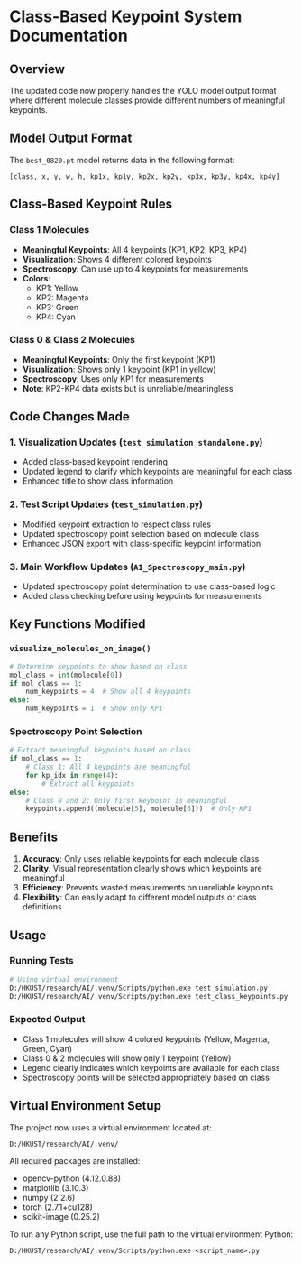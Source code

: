 # Class-Based Keypoint System Documentation

## Overview
The updated code now properly handles the YOLO model output format where different molecule classes provide different numbers of meaningful keypoints.

## Model Output Format
The `best_0820.pt` model returns data in the following format:
```
[class, x, y, w, h, kp1x, kp1y, kp2x, kp2y, kp3x, kp3y, kp4x, kp4y]
```

## Class-Based Keypoint Rules

### Class 1 Molecules
- **Meaningful Keypoints**: All 4 keypoints (KP1, KP2, KP3, KP4)
- **Visualization**: Shows 4 different colored keypoints
- **Spectroscopy**: Can use up to 4 keypoints for measurements
- **Colors**: 
  - KP1: Yellow
  - KP2: Magenta  
  - KP3: Green
  - KP4: Cyan

### Class 0 & Class 2 Molecules
- **Meaningful Keypoints**: Only the first keypoint (KP1)
- **Visualization**: Shows only 1 keypoint (KP1 in yellow)
- **Spectroscopy**: Uses only KP1 for measurements
- **Note**: KP2-KP4 data exists but is unreliable/meaningless

## Code Changes Made

### 1. Visualization Updates (`test_simulation_standalone.py`)
- Added class-based keypoint rendering
- Updated legend to clarify which keypoints are meaningful for each class
- Enhanced title to show class information

### 2. Test Script Updates (`test_simulation.py`)
- Modified keypoint extraction to respect class rules
- Updated spectroscopy point selection based on molecule class
- Enhanced JSON export with class-specific keypoint information

### 3. Main Workflow Updates (`AI_Spectroscopy_main.py`)
- Updated spectroscopy point determination to use class-based logic
- Added class checking before using keypoints for measurements

## Key Functions Modified

### `visualize_molecules_on_image()`
```python
# Determine keypoints to show based on class
mol_class = int(molecule[0])
if mol_class == 1:
    num_keypoints = 4  # Show all 4 keypoints
else:
    num_keypoints = 1  # Show only KP1
```

### Spectroscopy Point Selection
```python
# Extract meaningful keypoints based on class
if mol_class == 1:
    # Class 1: All 4 keypoints are meaningful
    for kp_idx in range(4):
        # Extract all keypoints
else:
    # Class 0 and 2: Only first keypoint is meaningful
    keypoints.append((molecule[5], molecule[6]))  # Only KP1
```

## Benefits

1. **Accuracy**: Only uses reliable keypoints for each molecule class
2. **Clarity**: Visual representation clearly shows which keypoints are meaningful
3. **Efficiency**: Prevents wasted measurements on unreliable keypoints
4. **Flexibility**: Can easily adapt to different model outputs or class definitions

## Usage

### Running Tests
```bash
# Using virtual environment
D:/HKUST/research/AI/.venv/Scripts/python.exe test_simulation.py
D:/HKUST/research/AI/.venv/Scripts/python.exe test_class_keypoints.py
```

### Expected Output
- Class 1 molecules will show 4 colored keypoints (Yellow, Magenta, Green, Cyan)
- Class 0 & 2 molecules will show only 1 keypoint (Yellow)
- Legend clearly indicates which keypoints are available for each class
- Spectroscopy points will be selected appropriately based on class

## Virtual Environment Setup
The project now uses a virtual environment located at:
```
D:/HKUST/research/AI/.venv/
```

All required packages are installed:
- opencv-python (4.12.0.88)
- matplotlib (3.10.3)
- numpy (2.2.6)
- torch (2.7.1+cu128)
- scikit-image (0.25.2)

To run any Python script, use the full path to the virtual environment Python:
```
D:/HKUST/research/AI/.venv/Scripts/python.exe <script_name>.py
```
